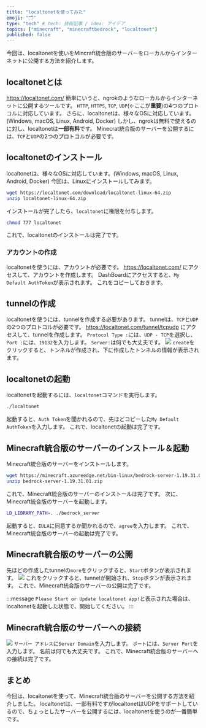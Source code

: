 ```yaml
---
title: "localtonetを使ってみた"
emoji: "🗂"
type: "tech" # tech: 技術記事 / idea: アイデア
topics: ["minecraft", "minecraftbedrock", "localtonet"]
published: false
---
```


今回は、localtonetを使いをMincraft統合版のサーバーをローカルからインターネットに公開する方法を紹介します。

## localtonetとは

https://localtonet.com/
簡単にいうと、ngrokのようなローカルからインターネットに公開するツールです。
`HTTP`, `HTTPS`, `TCP`, `UDP`(←ここが**重要**)の4つのプロトコルに対応しています。
さらに、localtonetは、様々なOSに対応しています。(Windows, macOS, Linux, Android, Docker)
しかし、ngrokは無料で使えるのに対し、localtonetは**一部有料**です。
Minecrat統合版のサーバーを公開するには、`TCP`と`UDP`の2つのプロトコルが必要です。

## localtonetのインストール

localtonetは、様々なOSに対応しています。(Windows, macOS, Linux, Android, Docker)
今回は、Linuxにインストールしてみます。

```bash
wget https://localtonet.com/download/localtonet-linux-64.zip
unzip localtonet-linux-64.zip
```

インストールが完了したら、`localtonet`に権限を付与します。

```bash
chmod 777 localtonet
```

これで、localtonetのインストールは完了です。

### アカウントの作成

localtonetを使うには、アカウントが必要です。
https://localtonet.com/ にアクセスして、アカウントを作成します。
DashBoardにアクセスすると、`My Default AuthToken`が表示されます。
これをコピーしておきます。

## tunnelの作成

localtonetを使うには、tunnelを作成する必要があります。
tunnelは、`TCP`と`UDP`の2つのプロトコルが必要です。
https://localtonet.com/tunnel/tcpudp にアクセスして、tunnelを作成します。
`Protocol Type :`には、`UDP - TCP`を選択し、`Port :`には、`19132`を入力します。
`Server:`は何でも大丈夫です。
![](https://storage.googleapis.com/zenn-user-upload/dab1be2f2415-20221007.png)
`create`をクリックすると、トンネルが作成され、下に作成したトンネルの情報が表示されます。

## localtonetの起動

localtonetを起動するには、`localtonet`コマンドを実行します。

```bash
./localtonet
```

起動すると、`Auth Token`を聞かれるので、先ほどコピーした`My Default AuthToken`を入力します。
これで、localtonetの起動は完了です。

## Minecraft統合版のサーバーのインストール＆起動

Minecraft統合版のサーバーをインストールします。

```bash
wget https://minecraft.azureedge.net/bin-linux/bedrock-server-1.19.31.01.zip
unzip bedrock-server-1.19.31.01.zip
```

これで、Minecraft統合版のサーバーのインストールは完了です。
次に、Minecraft統合版のサーバーを起動します。

```bash
LD_LIBRARY_PATH=. ./bedrock_server
```

起動すると、`EULA`に同意するか聞かれるので、`agree`を入力します。
これで、Minecraft統合版のサーバーの起動は完了です。

## Minecraft統合版のサーバーの公開

先ほどの作成したtunnelの`more`をクリックすると、`Start`ボタンが表示されます。
![](https://storage.googleapis.com/zenn-user-upload/84a9639d5d1b-20221007.png)
これをクリックすると、tunnelが開始され、`Stop`ボタンが表示されます。
これで、Minecraft統合版のサーバーの公開は完了です。

:::message
`Please Start or Update localtonet app!`と表示された場合は、localtonetを起動した状態で、開始してください。
:::

## Minecraft統合版のサーバーへの接続

![](https://storage.googleapis.com/zenn-user-upload/d9923553826e-20221007.png)
`サーバー アドレス`に`Server Domain`を入力します。
`ポート`には、`Server Port`を入力します。
名前は何でも大丈夫です。
これで、Minecraft統合版のサーバーへの接続は完了です。

## まとめ

今回は、localtonetを使って、Minecraft統合版のサーバーを公開する方法を紹介しました。
localtonetは、一部有料ですがlocaltonetはUDPをサポートしているので、ちょっとしたサーバーを公開するには、localtonetを使うのが一番簡単です。
